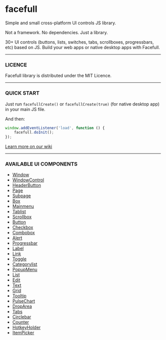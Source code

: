 # facefull
Simple and small cross-platform UI controls JS library.

Not a framework. No dependencies. Just a library.

30+ UI controls (buttons, lists, switches, tabs, scrollboxes, progressbars, etc) based on JS. Build your web apps or native desktop apps with Facefull.

----------------------------------------------------------------
### LICENCE
Facefull library is distributed under the MIT Licence.

----------------------------------------------------------------
### QUICK START
Just run `facefullCreate()` or `facefullCreate(true)` (for native desktop app) in your main JS file.

And then:
```js
window.addEventListener('load', function () {
    facefull.doInit();
});
```

[Learn more on our wiki](https://github.com/nickware44/facefull/wiki/)

----------------------------------------------------------------
### AVAILABLE UI COMPONENTS
- [Window](https://github.com/nickware44/facefull/wiki/Window)
- [WindowControl](https://github.com/nickware44/facefull/wiki/WindowControl)
- [HeaderButton](https://github.com/nickware44/facefull/wiki/HeaderButton)
- [Page](https://github.com/nickware44/facefull/wiki/Page)
- [Subpage](https://github.com/nickware44/facefull/wiki/Subpage)
- [Box](https://github.com/nickware44/facefull/wiki/Box)
- [Mainmenu](https://github.com/nickware44/facefull/wiki/Mainmenu)
- [Tablist](https://github.com/nickware44/facefull/wiki/Tablist)
- [Scrollbox](https://github.com/nickware44/facefull/wiki/Scrollbox)
- [Button](https://github.com/nickware44/facefull/wiki/Button)
- [Checkbox](https://github.com/nickware44/facefull/wiki/Checkbox)
- [Combobox](https://github.com/nickware44/facefull/wiki/Combobox)
- [Alert](https://github.com/nickware44/facefull/wiki/Alert)
- [Progressbar](https://github.com/nickware44/facefull/wiki/Progressbar)
- [Label](https://github.com/nickware44/facefull/wiki/Label)
- [Link](https://github.com/nickware44/facefull/wiki/Link)
- [Toggle](https://github.com/nickware44/facefull/wiki/Toggle)
- [Categorylist](https://github.com/nickware44/facefull/wiki/Categorylist)
- [PopupMenu](https://github.com/nickware44/facefull/wiki/PopupMenu)
- [List](https://github.com/nickware44/facefull/wiki/List)
- [Edit](https://github.com/nickware44/facefull/wiki/Edit)
- [Text](https://github.com/nickware44/facefull/wiki/Text)
- [Grid](https://github.com/nickware44/facefull/wiki/Grid)
- [Tooltip](https://github.com/nickware44/facefull/wiki/Tooltip)
- [PulseChart](https://github.com/nickware44/facefull/wiki/PulseChart)
- [DropArea](https://github.com/nickware44/facefull/wiki/DropArea)
- [Tabs](https://github.com/nickware44/facefull/wiki/Tabs)
- [Circlebar](https://github.com/nickware44/facefull/wiki/Circlebar)
- [Counter](https://github.com/nickware44/facefull/wiki/Counter)
- [HotkeyHolder](https://github.com/nickware44/facefull/wiki/HotkeyHolder)
- [ItemPicker](https://github.com/nickware44/facefull/wiki/ItemPicker)
